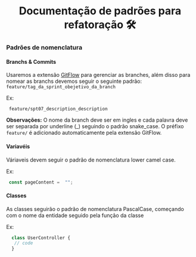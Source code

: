 <h1 align="center">Documentação de padrões para refatoração 🛠️</h1> 

<h3> Padrões de nomenclatura </h3>

<h4> Branchs & Commits </h4>

Usaremos a extensão [GitFlow](http://danielkummer.github.io/git-flow-cheatsheet/) para gerenciar as branches, além disso para nomear as branchs devemos seguir o seguinte padrão: `feature/tag_da_sprint_obejetivo_da_branch`

Ex: 
```
 feature/spt07_description_description
```

__Observações:__ O nome da branch deve ser em ingles e cada palavra deve ser separada por underline (_) seguindo o padrão snake_case. O préfixo `feature/` é adicionado automaticamente pela extensão GitFlow.

<h4> Variavéis </h4>

Váriaveis devem seguir o padrão de nomenclatura lower camel case.

Ex:
```js
 const pageContent =  "";
```

<h4> Classes </h4> 

As classes seguirão o padrão de nomenclatura PascalCase, começando com o nome da entidade seguido pela função da classe

Ex:

```js
  class UserController {
   // code
  }
```


